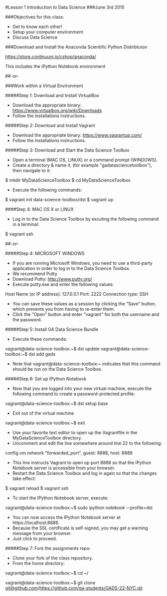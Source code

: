 #Lesson 1 Introduction to Data Science
###June 3rd 2015

###Objectives for this class:

- Get to know each other!
- Setup your computer environment
- Discuss Data Science

###Download and Install the Anaconda Scientific Python Distribtuion

https://store.continuum.io/cshop/anaconda/

This includes the iPython Notebook environment

##-or-

###Work within a Virtual Environment

#####Step 1: Download and Install VirtualBox

 - Download the appropriate binary: 
https://www.virtualbox.org/wiki/Downloads
 - Follow the installations instructions.

#####Step 2: Download and Install Vagrant

 - Download the appropriate binary: 
https://www.vagrantup.com/
 - Follow the installations instructions.

#####Step 3: Download and Start the Data Science Toolbox

 - Open a terminal (MAC OS, LINUX) or a command prompt (WINDOWS). 
 - Create a directory & name it, (for example "gadatasciencetoolbox"), then navigate to it:

$ mkdir MyDataScienceToolbox
$ cd MyDataScienceToolbox

- Execute the following commands:

$ vagrant init data-science-toolbox/dst
$ vagrant up

####Step 4: MAC OS X or LINUX

 - Log in to the Data Science Toolbox by excuting the following command in a terminal:

$ vagrant ssh

##-or-

#####Step 4: MICROSOFT WINDOWS

 - If you are running Microsoft Windows, you need to use a third-party application in order to log in to the Data Science Toolbox. 
 - We recommend Putty. 
 - Download Putty:
http://www.putty.org/
 - Execute putty.exe and enter the following values:

Host Name (or IP address): 127.0.0.1
Port: 2222
Connection type: SSH

 - You can save these values as a session by clicking the "Save" button, which prevents you from having to re-enter them.
 - Click the "Open" button and enter "vagrant" for both the username and the password.

#####Step 5: Install GA Data Science Bundle

 - Execute these commands:

vagrant@data-science-toolbox:~$ dst update
vagrant@data-science-toolbox:~$ dst add gads

 - Note that    vagrant@data-science-toolbox:~    indicates that this command should be run on the Data Science Toolbox.

#####Step 6: Set up IPython Notebook

 - Now that you are logged into your new virtual machine, execute the following command to create a password-protected profile:

vagrant@data-science-toolbox:~$ dst setup base

- Exit out of the virtual machine

vagrant@data-science-toolbox:~$ exit

- Use your favorite text editor to open up the Vagrantfile in the MyDataScienceToolbox directory. 
- Uncomment and edit the line somewhere around line 22 to the following:

config.vm.network "forwarded_port", guest: 8888, host: 8888

- This line instructs Vagrant to open up port 8888 so that the IPython Notebook server is accessible from your browser.
- Restart the Data Science Toolbox and log in again so that the changes take effect:

$ vagrant reload
$ vagrant ssh

- To start the IPython Notebook server, execute:

vagrant@data-science-toolbox:~$ sudo ipython notebook --profile=dst

- You can now access the IPython Notebook server at https://localhost:8888. 
- Because the SSL certificate is self-signed, you may get a warning message from your browser. 
- Just click to proceed.

#####Step 7: Fork the assignments repo:

 - Clone your fork of the class repository. 
 - From the home directory:

vagrant@data-science-toolbox:~$ cd ~/ 

vagrant@data-science-toolbox:~$ git clone git@github.com/https://github.com/ga-students/GADS-22-NYC.git

